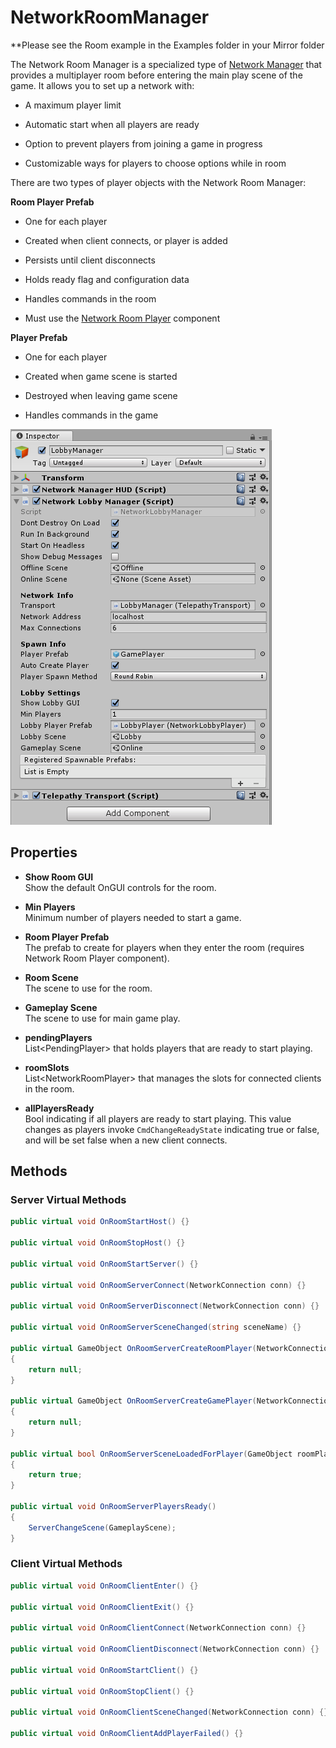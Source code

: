 # NetworkRoomManager

\*\*Please see the Room example in the Examples folder in your Mirror folder

The Network Room Manager is a specialized type of [Network Manager](NetworkManager.md) that provides a multiplayer room before entering the main play scene of the game. It allows you to set up a network with:

-   A maximum player limit

-   Automatic start when all players are ready

-   Option to prevent players from joining a game in progress

-   Customizable ways for players to choose options while in room  

There are two types of player objects with the Network Room Manager:

**Room Player Prefab**

-   One for each player

-   Created when client connects, or player is added

-   Persists until client disconnects

-   Holds ready flag and configuration data

-   Handles commands in the room

-   Must use the [Network Room Player](NetworkRoomPlayer.md) component

**Player Prefab**

-   One for each player

-   Created when game scene is started

-   Destroyed when leaving game scene

-   Handles commands in the game  

![Network Room Manager](NetworkRoomManager.PNG)

## Properties

-   **Show Room GUI**  
    Show the default OnGUI controls for the room.

-   **Min Players**  
    Minimum number of players needed to start a game.

-   **Room Player Prefab**  
    The prefab to create for players when they enter the room (requires Network Room Player component).

-   **Room Scene**  
    The scene to use for the room.

-   **Gameplay Scene**  
    The scene to use for main game play.

-   **pendingPlayers**  
    List\<PendingPlayer\> that holds players that are ready to start playing.

-   **roomSlots**  
    List\<NetworkRoomPlayer\> that manages the slots for connected clients in the room.

-   **allPlayersReady**  
    Bool indicating if all players are ready to start playing.  This value changes as players invoke `CmdChangeReadyState` indicating true or false, and will be set false when a new client connects.

## Methods

### Server Virtual Methods

```cs
public virtual void OnRoomStartHost() {}

public virtual void OnRoomStopHost() {}

public virtual void OnRoomStartServer() {}

public virtual void OnRoomServerConnect(NetworkConnection conn) {}

public virtual void OnRoomServerDisconnect(NetworkConnection conn) {}

public virtual void OnRoomServerSceneChanged(string sceneName) {}

public virtual GameObject OnRoomServerCreateRoomPlayer(NetworkConnection conn)
{
    return null;
}

public virtual GameObject OnRoomServerCreateGamePlayer(NetworkConnection conn)
{
    return null;
}

public virtual bool OnRoomServerSceneLoadedForPlayer(GameObject roomPlayer, GameObject gamePlayer)
{
    return true;
}

public virtual void OnRoomServerPlayersReady()
{
    ServerChangeScene(GameplayScene);
}
```

### Client Virtual Methods

```cs
public virtual void OnRoomClientEnter() {}

public virtual void OnRoomClientExit() {}

public virtual void OnRoomClientConnect(NetworkConnection conn) {}

public virtual void OnRoomClientDisconnect(NetworkConnection conn) {}

public virtual void OnRoomStartClient() {}

public virtual void OnRoomStopClient() {}

public virtual void OnRoomClientSceneChanged(NetworkConnection conn) {}

public virtual void OnRoomClientAddPlayerFailed() {}
```
